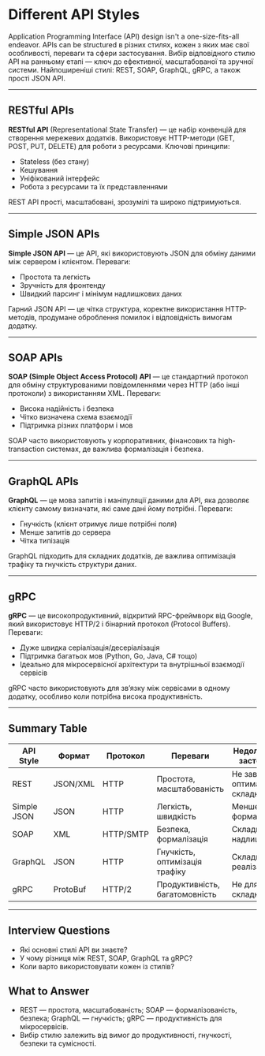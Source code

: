 # Different API Styles

Application Programming Interface (API) design isn't a one-size-fits-all endeavor. APIs can be structured в різних стилях, кожен з яких має свої особливості, переваги та сфери застосування. Вибір відповідного стилю API на ранньому етапі — ключ до ефективної, масштабованої та зручної системи. Найпоширеніші стилі: REST, SOAP, GraphQL, gRPC, а також прості JSON API.

---

## RESTful APIs

**RESTful API** (Representational State Transfer) — це набір конвенцій для створення мережевих додатків.
Використовує HTTP-методи (GET, POST, PUT, DELETE) для роботи з ресурсами.
Ключові принципи:

- Stateless (без стану)
- Кешування
- Уніфікований інтерфейс
- Робота з ресурсами та їх представленнями

REST API прості, масштабовані, зрозумілі та широко підтримуються.

---

## Simple JSON APIs

**Simple JSON API** — це API, які використовують JSON для обміну даними між сервером і клієнтом.
Переваги:

- Простота та легкість
- Зручність для фронтенду
- Швидкий парсинг і мінімум надлишкових даних

Гарний JSON API — це чітка структура, коректне використання HTTP-методів, продумане оброблення помилок і відповідність вимогам додатку.

---

## SOAP APIs

**SOAP (Simple Object Access Protocol) API** — це стандартний протокол для обміну структурованими повідомленнями через HTTP (або інші протоколи) з використанням XML.
Переваги:

- Висока надійність і безпека
- Чітко визначена схема взаємодії
- Підтримка різних платформ і мов

SOAP часто використовують у корпоративних, фінансових та high-transaction системах, де важлива формалізація і безпека.

---

## GraphQL APIs

**GraphQL** — це мова запитів і маніпуляції даними для API, яка дозволяє клієнту самому визначати, які саме дані йому потрібні.
Переваги:

- Гнучкість (клієнт отримує лише потрібні поля)
- Менше запитів до сервера
- Чітка типізація

GraphQL підходить для складних додатків, де важлива оптимізація трафіку та гнучкість структури даних.

---

## gRPC

**gRPC** — це високопродуктивний, відкритий RPC-фреймворк від Google, який використовує HTTP/2 і бінарний протокол (Protocol Buffers).
Переваги:

- Дуже швидка серіалізація/десеріалізація
- Підтримка багатьох мов (Python, Go, Java, C# тощо)
- Ідеально для мікросервісної архітектури та внутрішньої взаємодії сервісів

gRPC часто використовують для зв’язку між сервісами в одному додатку, особливо коли потрібна висока продуктивність.

---

## Summary Table

| API Style      | Формат      | Протокол   | Переваги                        | Недоліки/Сфера застосування         |
|----------------|-------------|------------|----------------------------------|-------------------------------------|
| REST           | JSON/XML    | HTTP       | Простота, масштабованість        | Не завжди оптимальний для складних запитів |
| Simple JSON    | JSON        | HTTP       | Легкість, швидкість              | Менше формалізованості              |
| SOAP           | XML         | HTTP/SMTP  | Безпека, формалізація            | Складність, надлишковість           |
| GraphQL        | JSON        | HTTP       | Гнучкість, оптимізація трафіку   | Складність реалізації               |
| gRPC           | ProtoBuf    | HTTP/2     | Продуктивність, багатомовність   | Не для браузера, складність         |

---

## Interview Questions

- Які основні стилі API ви знаєте?
- У чому різниця між REST, SOAP, GraphQL та gRPC?
- Коли варто використовувати кожен із стилів?

## What to Answer

- REST — простота, масштабованість; SOAP — формалізованість, безпека; GraphQL — гнучкість; gRPC — продуктивність для мікросервісів.
- Вибір стилю залежить від вимог до продуктивності, гнучкості, безпеки та сумісності.
